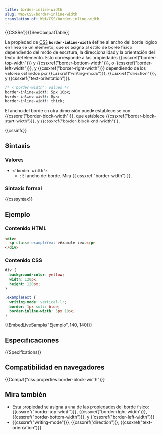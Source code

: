 ```yaml
---
title: border-inline-width
slug: Web/CSS/border-inline-width
translation_of: Web/CSS/border-inline-width
---
```


{{CSSRef}}{{SeeCompatTable}}

La propiedad de [CSS](/es/docs/Web/CSS) **`border-inline-width`** define al ancho del borde lógico en línea de un elemento, que se asigna al estilo de borde físico dependiendo del modo de escritura, la direccionalidad y la orientación del texto del elemento. Esto corresponde a las propiedades {{cssxref("border-top-width")}} y {{cssxref("border-bottom-width")}}, o {{cssxref("border-left-width")}}, y {{cssxref("border-right-width")}} dependiendo de los valores definidos por {{cssxref("writing-mode")}}, {{cssxref("direction")}}, y {{cssxref("text-orientation")}}.

```css
/* <'border-width'> values */
border-inline-width: 5px 10px;
border-inline-width: 5px;
border-inline-width: thick;
```

El ancho del borde en otra dimensión puede establecerse con {{cssxref("border-block-width")}}, que establece {{cssxref("border-block-start-width")}}, y {{cssxref("border-block-end-width")}}.

{{cssinfo}}

## Sintaxis

### Valores

- `<'border-width'>`
  - : El ancho del borde. Mira {{ cssxref("border-width") }}.

### Sintaxis formal

{{csssyntax}}

## Ejemplo

### Contenido HTML

```html
<div>
  <p class="exampleText">Example text</p>
</div>
```

### Contenido CSS

```css
div {
  background-color: yellow;
  width: 120px;
  height: 120px;
}

.exampleText {
  writing-mode: vertical-lr;
  border: 1px solid blue;
  border-inline-width: 5px 10px;
}
```

{{EmbedLiveSample("Ejemplo", 140, 140)}}

## Especificaciones

{{Specifications}}

## Compatibilidad en navegadores

{{Compat("css.properties.border-block-width")}}

## Mira también

- Esta propiedad se asigna a una de las propiedades del borde físico:{{cssxref("border-top-width")}}, {{cssxref("border-right-width")}}, {{cssxref("border-bottom-width")}}, y {{cssxref("border-left-width")}}
- {{cssxref("writing-mode")}}, {{cssxref("direction")}}, {{cssxref("text-orientation")}}
